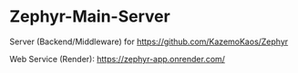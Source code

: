 # Zephyr-Main-Server
Server (Backend/Middleware) for https://github.com/KazemoKaos/Zephyr

Web Service (Render): https://zephyr-app.onrender.com/
